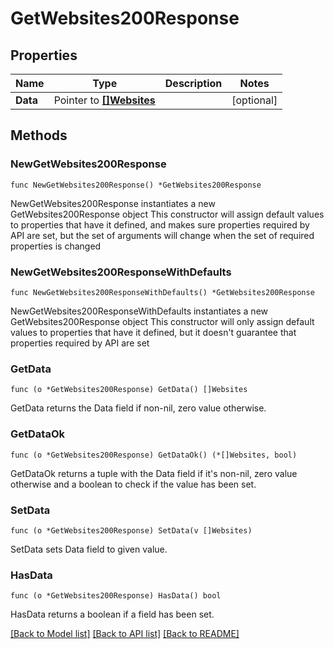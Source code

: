 # GetWebsites200Response

## Properties

Name | Type | Description | Notes
------------ | ------------- | ------------- | -------------
**Data** | Pointer to [**[]Websites**](Websites.md) |  | [optional] 

## Methods

### NewGetWebsites200Response

`func NewGetWebsites200Response() *GetWebsites200Response`

NewGetWebsites200Response instantiates a new GetWebsites200Response object
This constructor will assign default values to properties that have it defined,
and makes sure properties required by API are set, but the set of arguments
will change when the set of required properties is changed

### NewGetWebsites200ResponseWithDefaults

`func NewGetWebsites200ResponseWithDefaults() *GetWebsites200Response`

NewGetWebsites200ResponseWithDefaults instantiates a new GetWebsites200Response object
This constructor will only assign default values to properties that have it defined,
but it doesn't guarantee that properties required by API are set

### GetData

`func (o *GetWebsites200Response) GetData() []Websites`

GetData returns the Data field if non-nil, zero value otherwise.

### GetDataOk

`func (o *GetWebsites200Response) GetDataOk() (*[]Websites, bool)`

GetDataOk returns a tuple with the Data field if it's non-nil, zero value otherwise
and a boolean to check if the value has been set.

### SetData

`func (o *GetWebsites200Response) SetData(v []Websites)`

SetData sets Data field to given value.

### HasData

`func (o *GetWebsites200Response) HasData() bool`

HasData returns a boolean if a field has been set.


[[Back to Model list]](../README.md#documentation-for-models) [[Back to API list]](../README.md#documentation-for-api-endpoints) [[Back to README]](../README.md)


